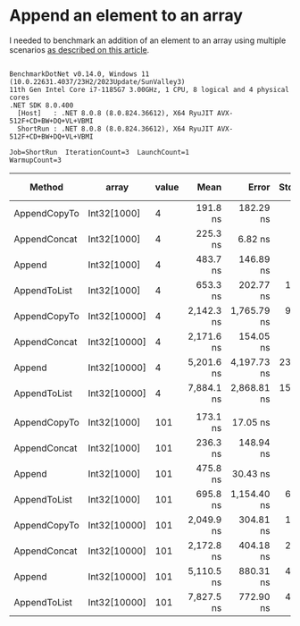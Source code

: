 # Append an element to an array

I needed to benchmark an addition of an element to an array using multiple scenarios [as described on this article](https://www.techiedelight.com/add-new-elements-array-csharp/).

```

BenchmarkDotNet v0.14.0, Windows 11 (10.0.22631.4037/23H2/2023Update/SunValley3)
11th Gen Intel Core i7-1185G7 3.00GHz, 1 CPU, 8 logical and 4 physical cores
.NET SDK 8.0.400
  [Host]   : .NET 8.0.8 (8.0.824.36612), X64 RyuJIT AVX-512F+CD+BW+DQ+VL+VBMI
  ShortRun : .NET 8.0.8 (8.0.824.36612), X64 RyuJIT AVX-512F+CD+BW+DQ+VL+VBMI

Job=ShortRun  IterationCount=3  LaunchCount=1  
WarmupCount=3  

```
| Method       | array        | value | Mean       | Error       | StdDev    | StdErr    | Min        | Max        | Op/s        | Ratio | Gen0    | Gen1   | Allocated | Alloc Ratio |
|------------- |------------- |------ |-----------:|------------:|----------:|----------:|-----------:|-----------:|------------:|------:|--------:|-------:|----------:|------------:|
| AppendCopyTo | Int32[1000]  | 4     |   191.8 ns |   182.29 ns |   9.99 ns |   5.77 ns |   181.0 ns |   200.7 ns | 5,214,574.2 |  0.40 |  0.6425 |      - |   3.94 KB |        1.00 |
| AppendConcat | Int32[1000]  | 4     |   225.3 ns |     6.82 ns |   0.37 ns |   0.22 ns |   224.9 ns |   225.5 ns | 4,438,463.1 |  0.47 |  0.6657 | 0.0002 |   4.08 KB |        1.04 |
| Append       | Int32[1000]  | 4     |   483.7 ns |   146.89 ns |   8.05 ns |   4.65 ns |   475.7 ns |   491.8 ns | 2,067,186.1 |  1.00 |  0.6418 |      - |   3.94 KB |        1.00 |
| AppendToList | Int32[1000]  | 4     |   653.3 ns |   202.77 ns |  11.11 ns |   6.42 ns |   645.0 ns |   665.9 ns | 1,530,796.0 |  1.35 |  2.5673 | 0.0916 |  15.73 KB |        4.00 |
| AppendCopyTo | Int32[10000] | 4     | 2,142.3 ns | 1,765.79 ns |  96.79 ns |  55.88 ns | 2,079.3 ns | 2,253.8 ns |   466,782.5 |  4.43 |  6.3286 |      - |  39.09 KB |        9.93 |
| AppendConcat | Int32[10000] | 4     | 2,171.6 ns |   154.05 ns |   8.44 ns |   4.88 ns | 2,164.2 ns | 2,180.8 ns |   460,490.7 |  4.49 |  6.3667 |      - |  39.23 KB |        9.96 |
| Append       | Int32[10000] | 4     | 5,201.6 ns | 4,197.73 ns | 230.09 ns | 132.84 ns | 5,032.2 ns | 5,463.5 ns |   192,250.0 | 10.75 |  6.3248 |      - |  39.09 KB |        9.93 |
| AppendToList | Int32[10000] | 4     | 7,884.1 ns | 2,868.81 ns | 157.25 ns |  90.79 ns | 7,768.9 ns | 8,063.2 ns |   126,838.0 | 16.30 | 25.4211 | 8.4534 | 156.36 KB |       39.71 |
|              |              |       |            |             |           |           |            |            |             |       |         |        |           |             |
| AppendCopyTo | Int32[1000]  | 101   |   173.1 ns |    17.05 ns |   0.93 ns |   0.54 ns |   172.5 ns |   174.2 ns | 5,777,350.7 |  0.36 |  0.6425 |      - |   3.94 KB |        1.00 |
| AppendConcat | Int32[1000]  | 101   |   236.3 ns |   148.94 ns |   8.16 ns |   4.71 ns |   229.8 ns |   245.5 ns | 4,231,593.4 |  0.50 |  0.6657 | 0.0002 |   4.08 KB |        1.04 |
| Append       | Int32[1000]  | 101   |   475.8 ns |    30.43 ns |   1.67 ns |   0.96 ns |   474.4 ns |   477.6 ns | 2,101,902.6 |  1.00 |  0.6418 |      - |   3.94 KB |        1.00 |
| AppendToList | Int32[1000]  | 101   |   695.8 ns | 1,154.40 ns |  63.28 ns |  36.53 ns |   647.2 ns |   767.4 ns | 1,437,159.8 |  1.46 |  2.5673 | 0.0916 |  15.73 KB |        4.00 |
| AppendCopyTo | Int32[10000] | 101   | 2,049.9 ns |   304.81 ns |  16.71 ns |   9.65 ns | 2,034.7 ns | 2,067.8 ns |   487,829.6 |  4.31 |  6.3286 |      - |  39.09 KB |        9.93 |
| AppendConcat | Int32[10000] | 101   | 2,172.8 ns |   404.18 ns |  22.15 ns |  12.79 ns | 2,159.1 ns | 2,198.4 ns |   460,231.0 |  4.57 |  6.3667 |      - |  39.23 KB |        9.96 |
| Append       | Int32[10000] | 101   | 5,110.5 ns |   880.31 ns |  48.25 ns |  27.86 ns | 5,081.5 ns | 5,166.2 ns |   195,676.2 | 10.74 |  6.3248 |      - |  39.09 KB |        9.93 |
| AppendToList | Int32[10000] | 101   | 7,827.5 ns |   772.90 ns |  42.37 ns |  24.46 ns | 7,779.9 ns | 7,861.0 ns |   127,754.6 | 16.45 | 25.4211 | 8.4534 | 156.36 KB |       39.71 |

